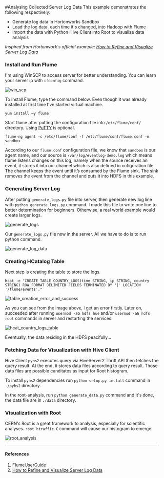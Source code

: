 #Analysing Collected Server Log Data
This example demonstrates the following respectively:
- Generate log data in Hortonworks Sandbox
- Load the log data, each time it's changed, into Hadoop with Flume
- Import the data with Python Hive Client into Root to visualize data analysis

_Inspired from Hortonwork's official example: [How to Refine and Visualize Server Log Data](http://hortonworks.com/hadoop-tutorial/how-to-refine-and-visualize-server-log-data/)_

### Install and Run Flume
I'm using WinSCP to access server for better understanding. You can learn your server ip with `ifconfig` command.

![win_scp](https://github.com/ufukomer/ufukomer.github.io/blob/master/img/hive-flume-root/win_scp.png)

To install Flume, type the command below. Even though it was already installed at first time I've started virtual machine.

```
yum install –y flume
```

Start flume after putting the configuration file into `/etc/flume/conf/` directory. Using [PuTTY](http://www.chiark.greenend.org.uk/~sgtatham/putty/download.html) is optional.

```
flume-ng agent -c /etc/flume/conf -f /etc/flume/conf/flume.conf -n sandbox
```

According to our `flume.conf` configuration file, we know that `sandbox` is our agent name, and our source is `/var/log/eventlog-demo.log` which means flume listens changes on this log, namely when the source receives an event, it stores it into our channel which is also defined in cofiguration file. The channel keeps the event until it’s consumed by the Flume sink. The sink removes the event from the channel and puts it into HDFS in this example.

### Generating Server Log
After putting `generate_logs.py` file into server, then generate new log line with `python generate_logs.py` command. I made this file to write one line to better determination for beginners. Otherwise, a real world example would create larger logs.

![generate_logs](https://github.com/ufukomer/ufukomer.github.io/blob/master/img/hive-flume-root/generate_logs.png)

Our `generate_logs.py` file now in the server. All we have to do is to run python command.

![generate_log_data](https://github.com/ufukomer/ufukomer.github.io/blob/master/img/hive-flume-root/generate_log_data.png)


### Creating HCatalog Table
Next step is creating the table to store the logs.

```
hcat -e "CREATE TABLE COUNTRY_LOGS(time STRING, ip STRING, country STRING) ROW FORMAT DELIMITED FIELDS TERMINATED BY '|' LOCATION '/flume/events';"
```
![table_creation_error_and_success](https://github.com/ufukomer/ufukomer.github.io/blob/master/img/hive-flume-root/table_creation_error_and_success.png)

As you can see from the image above, I get an error firstly. Later on, succeeded after running `usermod -aG hdfs hue` and/or `usermod -aG hdfs root` commands in server and restarting the services.

![hcat_country_logs_table](https://github.com/ufukomer/ufukomer.github.io/blob/master/img/hive-flume-root/hcat_country_logs_table.png)

Eventually, the data residing in the HDFS peacifully...

### Fetching Data for Visualization with Hive Client
Hive Client `pyhs2` executes query via HiveServer2 Thrift API then fetches the query result. At the end, it stores data files according to query result. Those data files are possible canditates as input for Root histogram. 

To install `pyhs2` dependencies run `python setup.py install` command in `./pyhs2` directory.

In the root-analysis, run `python generate_data.py` command and it's done, the data file are in `./data` directory.


### Visualization with Root
CERN's Root is a great framework to analysis, especially for scientific analyses. `root htraffic.C` command will cause our histogram to emerge.

![root_analysis](https://github.com/ufukomer/ufukomer.github.io/blob/master/img/hive-flume-root/root_analysis.png)

---

#### References
1. [FlumeUserGuide](https://flume.apache.org/FlumeUserGuide.html)
2. [How to Refine and Visualize Server Log Data](http://hortonworks.com/hadoop-tutorial/how-to-refine-and-visualize-server-log-data/)
